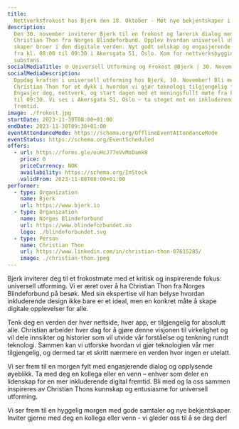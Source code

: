 ```yaml
---
title:
  Nettverksfrokost hos Bjerk den 18. Oktober - Møt nye bekjentskaper i Oslo!
description:
  Den 30. november inviterer Bjerk til en frokost og lærerik dialog med
  Christian Thon fra Norges Blindeforbund. Opplev hvordan universell utforming
  skaper broer i den digitale verden. Nyt godt selskap og engasjerende samtaler
  fra kl. 08:00 til 09:30 i Akersgata 51, Oslo. Kom for nettverksbygging med
  substans.
socialMediaTitle: 🌐 Universell Utforming og Frokost @Bjerk | 30. November 08:00
socialMediaDescription:
  Oppdag kraften i universell utforming hos Bjerk, 30. November! Bli med
  Christian Thon for et dykk i hvordan vi gjør teknologi tilgjengelig for alle.
  Engasjer deg, nettverk, og start dagen med et meningsfullt møte fra kl. 08:00
  til 09:30. Vi ses i Akersgata 51, Oslo – ta steget mot en inkluderende
  fremtid.
image: ./frokost.jpg
startDate: 2023-11-30T08:00+01:00
endDate: 2023-11-30T09:30+01:00
eventAttendanceMode: https://schema.org/OfflineEventAttendanceMode
eventStatus: https://schema.org/EventScheduled
offers:
  - url: https://forms.gle/ouHcJ77eVvMoDamk8
    price: 0
    priceCurrency: NOK
    availability: https://schema.org/InStock
    validFrom: 2023-11-08T08:00+01:00
performer:
  - type: Organization
    name: Bjerk
    url: https://www.bjerk.io
  - type: Organization
    name: Norges Blindeforbund
    url: https://www.blindeforbundet.no
    logo: ./blindeforbundet.svg
  - type: Person
    name: Christian Thon
    url: https://www.linkedin.com/in/christian-thon-07615285/
    image: ./christian-thon.jpeg
---
```


Bjerk inviterer deg til et frokostmøte med et kritisk og inspirerende fokus:
universell utforming. Vi er æret over å ha Christian Thon fra Norges
Blindeforbund på besøk. Med sin ekspertise vil han belyse hvordan inkluderende
design ikke bare er et ideal, men en konkret måte å skape digitale opplevelser
for alle.

Tenk deg en verden der hver nettside, hver app, er tilgjengelig for absolutt
alle. Christian arbeider hver dag for å gjøre denne visjonen til virkelighet og
vil dele innsikter og historier som vil utvide vår forståelse og tenkning rundt
teknologi. Sammen kan vi utforske hvordan vi gjør teknologien vår mer
tilgjengelig, og dermed tar et skritt nærmere en verden hvor ingen er utelatt.

Vi ser frem til en morgen fylt med engasjerende dialog og opplysende øyeblikk.
Ta med deg en kollega eller en venn – enhver som deler en lidenskap for en mer
inkluderende digital fremtid. Bli med og la oss sammen inspireres av Christian
Thons kunnskap og entusiasme for universell utforming.

Vi ser frem til en hyggelig morgen med gode samtaler og nye bekjentskaper.
Inviter gjerne med deg en kollega eller venn - vi gleder oss til å se deg der!
